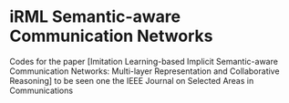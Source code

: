 # iRML Semantic-aware Communication Networks
Codes for the paper [Imitation Learning-based Implicit Semantic-aware Communication Networks: Multi-layer Representation and Collaborative Reasoning] to be seen one the IEEE Journal on Selected Areas in Communications
